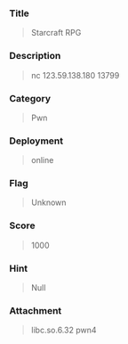 ### Title
> Starcraft RPG

### Description
> nc 123.59.138.180 13799

### Category
> Pwn

### Deployment
> online

### Flag
> Unknown

### Score
> 1000

### Hint
> Null

### Attachment
> libc.so.6.32
> pwn4


